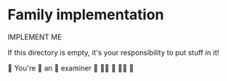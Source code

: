 # Family implementation

IMPLEMENT ME

If this directory is empty, it's your responsibility to put stuff in it!

👏 You're 👏 an 👏 examiner 👏 👩‍🏫 👏 👨‍🏫 👏

